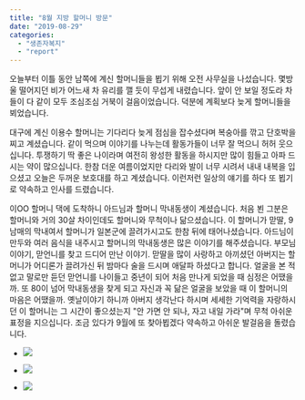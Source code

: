 ```yaml
---
title: "8월 지방 할머니 방문"
date: "2019-08-29"
categories: 
  - "생존자복지"
  - "report"
---
```


오늘부터 이틀 동안 남쪽에 계신 할머니들을 뵙기 위해 오전 사무실을 나섰습니다. 몇방울 떨어지던 비가 어느새 차 유리를 깰 듯이 무섭게 내렸습니다. 앞이 안 보일 정도라 차들이 다 같이 모두 조심조심 거북이 걸음이었습니다. 덕분에 계획보다 늦게 할머니들을 뵈었습니다.

대구에 계신 이용수 할머니는 기다리다 늦게 점심을 잡수셨다며 복숭아를 깎고 단호박을 찌고 계셨습니다. 같이 먹으며 이야기를 나누는데 활동가들이 너무 잘 먹으니 허허 웃으십니다. 투쟁하기 딱 좋은 나이라며 여전히 왕성한 활동을 하시지만 많이 힘들고 아파 드시는 약이 많으십니다. 한참 더운 여름이었지만 다리와 발이 너무 시려서 내내 내복을 입으셨고 오늘은 두꺼운 보호대를 하고 계셨습니다. 이런저런 일상의 얘기를 하다 또 뵙기로 약속하고 인사를 드렸습니다.

이OO 할머니 댁에 도착하니 아드님과 할머니 막내동생이 계셨습니다. 처음 뵌 그분은 할머니와 거의 30살 차이인데도 할머니와 무척이나 닮으셨습니다. 이 할머니가 맏딸, 9남매의 막내여서 할머니가 일본군에 끌려가시고도 한참 뒤에 태어나셨습니다. 아드님이 만두와 여러 음식을 내주시고 할머니의 막내동생은 많은 이야기를 해주셨습니다. 부모님 이야기, 맏언니를 찾고 드디어 만난 이야기. 맏딸을 많이 사랑하고 아끼셨던 아버지는 할머니가 어디론가 끌려가신 뒤 밤마다 술을 드시며 애달파 하셨다고 합니다. 얼굴을 본 적 없고 말로만 듣던 맏언니를 나이들고 중년이 되어 처음 만나게 되었을 때 심정은 어땠을까. 또 80이 넘어 막내동생을 찾게 되고 자신과 꼭 닮은 얼굴을 보았을 때 이 할머니의 마음은 어땠을까. 옛날이야기 하니까 아버지 생각난다 하시며 세세한 기억력을 자랑하시던 이 할머니는 그 시간이 좋으셨는지 "안 가면 안 되나, 자고 내일 가라"며 무척 아쉬운 표정을 지으십니다. 조금 있다가 9월에 또 찾아뵙겠다 약속하고 아쉬운 발걸음을 돌렸습니다.

- ![](https://r2.womenandwar.net/2019/08/69814517_2927334407307967_4228033589356265472_n.jpg)
    
- ![](https://r2.womenandwar.net/2019/08/69454497_2927334483974626_3248349371590246400_n.jpg)
    
- ![](https://r2.womenandwar.net/2019/08/69399628_2927334670641274_6642499774639505408_n.jpg)

